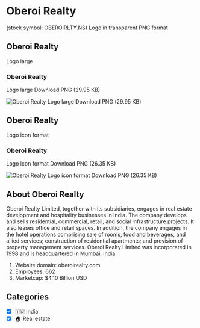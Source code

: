 # Oberoi Realty
 (stock symbol: OBEROIRLTY.NS) Logo in transparent PNG format

## Oberoi Realty
 Logo large

### Oberoi Realty
 Logo large Download PNG (29.95 KB)

![Oberoi Realty
 Logo large Download PNG (29.95 KB)](/img/orig/OBEROIRLTY.NS_BIG-3d4470e3.png)

## Oberoi Realty
 Logo icon format

### Oberoi Realty
 Logo icon format Download PNG (26.35 KB)

![Oberoi Realty
 Logo icon format Download PNG (26.35 KB)](/img/orig/OBEROIRLTY.NS-338f7ba3.png)

## About Oberoi Realty


Oberoi Realty Limited, together with its subsidiaries, engages in real estate development and hospitality businesses in India. The company develops and sells residential, commercial, retail, and social infrastructure projects. It also leases office and retail spaces. In addition, the company engages in the hotel operations comprising sale of rooms, food and beverages, and allied services; construction of residential apartments; and provision of property management services. Oberoi Realty Limited was incorporated in 1998 and is headquartered in Mumbai, India.

1. Website domain: oberoirealty.com
2. Employees: 662
3. Marketcap: $4.10 Billion USD


## Categories
- [x] 🇮🇳 India
- [x] 🏠 Real estate
